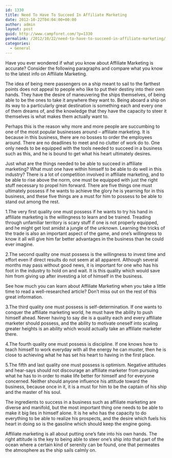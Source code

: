 ```yaml
---
id: 1330
title: Need To Have To Succeed In Affiliate Marketing
date: 2012-10-22T04:04:00+00:00
author: admin
layout: post
guid: http://www.campforet.com/?p=1330
permalink: /2012/10/22/need-to-have-to-succeed-in-affiliate-marketing/
categories:
  - General
---
```

Have you ever wondered if what you know about Affiliate Marketing is accurate? Consider the following paragraphs and compare what you know to the latest info on Affiliate Marketing.

The idea of being mere passengers on a ship meant to sail to the farthest points does not appeal to people who like to put their destiny into their own hands. They have the desire of maneuvering the ships themselves, of being able to be the ones to take it anywhere they want to. Being aboard a ship on its way to a particularly great destination is something each and every one of them dreams of, and the knowledge that they have the capacity to steer it themselves is what makes them actually want to.

Perhaps this is the reason why more and more people are succumbing to one of the most popular businesses around – affiliate marketing. It is because in this business, there are no bosses to order the employees around. There are no deadlines to meet and no clutter of work do to. One only needs to be equipped with the tools needed to succeed in a business such as this, and he is bound to get what his heart ultimately desires.

Just what are the things needed to be able to succeed in affiliate marketing? What must one have within himself to be able to do well in this industry? There is a lot of competition involved in affiliate marketing, and to be able to rise above the norm, one must be equipped with just the right stuff necessary to propel him forward. There are five things one must ultimately possess if he wants to achieve the glory he is yearning for in this business, and these five things are a must for him to possess to be able to stand out among the rest.

1.The very first quality one must possess if he wants to try his hand in affiliate marketing is the willingness to learn and be trained. Treading through unfamiliar territory is scary stuff if one is not properly equipped, and he might get lost amidst a jungle of the unknown. Learning the tricks of the trade is also an important aspect of the game, and one’s willingness to know it all will give him far better advantages in the business than he could ever imagine.

2.The second quality one must possess is the willingness to invest time and effort even if direct results do not seem at all apparent. Although several months may pass without good news, it is important for one who has his foot in the industry to hold on and wait. It is this quality which would save him from giving up after investing a lot of himself in the business.

See how much you can learn about Affiliate Marketing when you take a little time to read a well-researched article? Don&#8217;t miss out on the rest of this great information.

3.The third quality one must possess is self-determination. If one wants to conquer the affiliate marketing world, he must have the ability to push himself ahead. Never having to say die is a quality each and every affiliate marketer should possess, and the ability to motivate oneself into scaling greater heights is an ability which would actually take an affiliate marketer there.

4.The fourth quality one must possess is discipline. If one knows how to teach himself to work everyday with all the energy he can muster, then he is close to achieving what he has set his heart to having in the first place.

5.The fifth and last quality one must possess is optimism. Negative attitudes and hear-says should not discourage an affiliate marketer from pursuing what he has to in order to make life better for himself and for everyone concerned. Neither should anyone influence his attitude toward the business, because once in it, it is a must for him to be the captain of his ship and the master of his soul.

The ingredients to success in a business such as affiliate marketing are diverse and manifold, but the most important thing one needs to be able to make it big lies in himself alone. It is he who has the capacity to do everything to be able to realize his prospects, and the desire which fuels his heart in doing so is the gasoline which should keep the engine going.

Affiliate marketing is all about putting one’s fate into his own hands. The right attitude is the key to being able to steer one’s ship into that part of the ocean where a certain kind of serenity can be found, one that permeates the atmosphere as the ship sails calmly on.